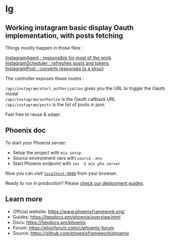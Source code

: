 # Ig

## Working instagram basic display Oauth implementation, with posts fetching

Things mostly happen in those files : 

[InstagramAgent : responsible for most of the work](https://github.com/documents-design/instagram-basic-display-elixir/blob/master/lib/ig/instagram_agent.ex)  
[InstagramScheduler : refreshes posts and tokens](https://github.com/documents-design/instagram-basic-display-elixir/blob/master/lib/ig/instagram_scheduler.ex)  
[InstagramPost : converts responses to a struct](https://github.com/documents-design/instagram-basic-display-elixir/blob/master/lib/ig/instagram_post.ex)  

The controller exposes those routes :

`/api/instagram/start_authorization` gives you the URL to trigger the Oauth modal   
`/api/instagram/authorize` is the Oauth callback URL  
`/api/instagram/posts` is the list of posts in json  

Feel free to reuse & adapt.

## Phoenix doc

To start your Phoenix server:

  * Setup the project with `mix setup`
  * Source environment vars with `source .env`
  * Start Phoenix endpoint with `iex -S mix phx.server`

Now you can visit [`localhost:4000`](http://localhost:4000) from your browser.

Ready to run in production? Please [check our deployment guides](https://hexdocs.pm/phoenix/deployment.html).

## Learn more

  * Official website: https://www.phoenixframework.org/
  * Guides: https://hexdocs.pm/phoenix/overview.html
  * Docs: https://hexdocs.pm/phoenix
  * Forum: https://elixirforum.com/c/phoenix-forum
  * Source: https://github.com/phoenixframework/phoenix

